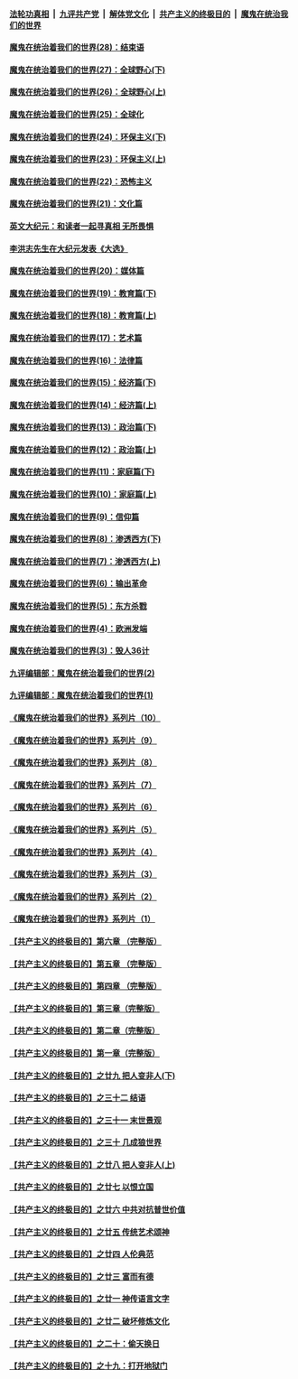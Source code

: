 ####  [法轮功真相](../../../../basic/blob/master/README.md?t=04091601) &nbsp;|&nbsp; [九评共产党](../../../../9ping.md/blob/master/README.md?t=04091601) &nbsp;|&nbsp; [解体党文化](../../../../jtdwh.md/blob/master/README.md?t=04091601)  &nbsp;|&nbsp; [共产主义的终极目的](../../../../gczydzjmd.md/blob/master/README.md?t=04091601) &nbsp;|&nbsp; [魔鬼在统治我们的世界](../../../../mgztzwmdsj.md/blob/master/README.md?t=04091601) 

#### [魔鬼在统治着我们的世界(28)：结束语](../pages/nsc422/n10936246.md?t=04091601) 

#### [魔鬼在统治着我们的世界(27)：全球野心(下)](../pages/nsc422/n10928319.md?t=04091601) 

#### [魔鬼在统治着我们的世界(26)：全球野心(上)](../pages/nsc422/n10900318.md?t=04091601) 

#### [魔鬼在统治着我们的世界(25)：全球化](../pages/nsc422/n10788205.md?t=04091601) 

#### [魔鬼在统治着我们的世界(24)：环保主义(下)](../pages/nsc422/n10695307.md?t=04091601) 

#### [魔鬼在统治着我们的世界(23)：环保主义(上)](../pages/nsc422/n10688613.md?t=04091601) 

#### [魔鬼在统治着我们的世界(22)：恐怖主义](../pages/nsc422/n10614727.md?t=04091601) 

#### [魔鬼在统治着我们的世界(21)：文化篇](../pages/nsc422/n10597706.md?t=04091601) 

#### [英文大纪元：和读者一起寻真相 无所畏惧](../pages/nsc422/n12542027.md?t=04091601) 

#### [李洪志先生在大纪元发表《大选》](../pages/nsc422/n12534746.md?t=04091601) 

#### [魔鬼在统治着我们的世界(20)：媒体篇](../pages/nsc422/n10586579.md?t=04091601) 

#### [魔鬼在统治着我们的世界(19)：教育篇(下)](../pages/nsc422/n10564808.md?t=04091601) 

#### [魔鬼在统治着我们的世界(18)：教育篇(上)](../pages/nsc422/n10526970.md?t=04091601) 

#### [魔鬼在统治着我们的世界(17)：艺术篇](../pages/nsc422/n10499093.md?t=04091601) 

#### [魔鬼在统治着我们的世界(16)：法律篇](../pages/nsc422/n10485969.md?t=04091601) 

#### [魔鬼在统治着我们的世界(15)：经济篇(下)](../pages/nsc422/n10469975.md?t=04091601) 

#### [魔鬼在统治着我们的世界(14)：经济篇(上)](../pages/nsc422/n10457370.md?t=04091601) 

#### [魔鬼在统治着我们的世界(13)：政治篇(下)](../pages/nsc422/n10448270.md?t=04091601) 

#### [魔鬼在统治着我们的世界(12)：政治篇(上)](../pages/nsc422/n10444576.md?t=04091601) 

#### [魔鬼在统治着我们的世界(11)：家庭篇(下)](../pages/nsc422/n10440961.md?t=04091601) 

#### [魔鬼在统治着我们的世界(10)：家庭篇(上)](../pages/nsc422/n10435448.md?t=04091601) 

#### [魔鬼在统治着我们的世界(9)：信仰篇](../pages/nsc422/n10432159.md?t=04091601) 

#### [魔鬼在统治着我们的世界(8)：渗透西方(下)](../pages/nsc422/n10429603.md?t=04091601) 

#### [魔鬼在统治着我们的世界(7)：渗透西方(上)](../pages/nsc422/n10426013.md?t=04091601) 

#### [魔鬼在统治着我们的世界(6)：输出革命](../pages/nsc422/n10421536.md?t=04091601) 

#### [魔鬼在统治着我们的世界(5)：东方杀戮](../pages/nsc422/n10417707.md?t=04091601) 

#### [魔鬼在统治着我们的世界(4)：欧洲发端](../pages/nsc422/n10414890.md?t=04091601) 

#### [魔鬼在统治着我们的世界(3)：毁人36计](../pages/nsc422/n10411583.md?t=04091601) 

#### [九评编辑部：魔鬼在统治着我们的世界(2)](../pages/nsc422/n10410036.md?t=04091601) 

#### [九评编辑部：魔鬼在统治着我们的世界(1)](../pages/nsc422/n10406825.md?t=04091601) 

#### [《魔鬼在统治着我们的世界》系列片（10）](../pages/nsc422/n12292670.md?t=04091601) 

#### [《魔鬼在统治着我们的世界》系列片（9）](../pages/nsc422/n12290859.md?t=04091601) 

#### [《魔鬼在统治着我们的世界》系列片（8）](../pages/nsc422/n12287445.md?t=04091601) 

#### [《魔鬼在统治着我们的世界》系列片（7）](../pages/nsc422/n12283425.md?t=04091601) 

#### [《魔鬼在统治着我们的世界》系列片（6）](../pages/nsc422/n12282314.md?t=04091601) 

#### [《魔鬼在统治着我们的世界》系列片（5）](../pages/nsc422/n12281419.md?t=04091601) 

#### [《魔鬼在统治着我们的世界》系列片（4）](../pages/nsc422/n12274024.md?t=04091601) 

#### [《魔鬼在统治着我们的世界》系列片（3）](../pages/nsc422/n12271322.md?t=04091601) 

#### [《魔鬼在统治着我们的世界》系列片（2）](../pages/nsc422/n12269049.md?t=04091601) 

#### [《魔鬼在统治着我们的世界》系列片（1）](../pages/nsc422/n12267575.md?t=04091601) 

#### [【共产主义的终极目的】第六章 （完整版）](../pages/nsc422/n11428913.md?t=04091601) 

#### [【共产主义的终极目的】第五章 （完整版）](../pages/nsc422/n11428912.md?t=04091601) 

#### [【共产主义的终极目的】第四章 （完整版）](../pages/nsc422/n11428907.md?t=04091601) 

#### [【共产主义的终极目的】第三章（完整版）](../pages/nsc422/n11428848.md?t=04091601) 

#### [【共产主义的终极目的】第二章（完整版）](../pages/nsc422/n11428831.md?t=04091601) 

#### [【共产主义的终极目的】第一章（完整版）](../pages/nsc422/n11417651.md?t=04091601) 

#### [【共产主义的终极目的】之廿九 把人变非人(下)](../pages/nsc422/n11344140.md?t=04091601) 

#### [【共产主义的终极目的】之三十二 结语](../pages/nsc422/n11360535.md?t=04091601) 

#### [【共产主义的终极目的】之三十一 末世景观](../pages/nsc422/n11351129.md?t=04091601) 

#### [【共产主义的终极目的】之三十 几成狼世界](../pages/nsc422/n11348280.md?t=04091601) 

#### [【共产主义的终极目的】之廿八 把人变非人(上)](../pages/nsc422/n11340492.md?t=04091601) 

#### [【共产主义的终极目的】之廿七 以恨立国](../pages/nsc422/n11336944.md?t=04091601) 

#### [【共产主义的终极目的】之廿六 中共对抗普世价值](../pages/nsc422/n11324785.md?t=04091601) 

#### [【共产主义的终极目的】之廿五 传统艺术颂神](../pages/nsc422/n11296396.md?t=04091601) 

#### [【共产主义的终极目的】之廿四 人伦典范](../pages/nsc422/n11296397.md?t=04091601) 

#### [【共产主义的终极目的】之廿三 富而有德](../pages/nsc422/n11283598.md?t=04091601) 

#### [【共产主义的终极目的】之廿一 神传语言文字](../pages/nsc422/n11263265.md?t=04091601) 

#### [【共产主义的终极目的】之廿二 破坏修炼文化](../pages/nsc422/n11245728.md?t=04091601) 

#### [【共产主义的终极目的】之二十：偷天换日](../pages/nsc422/n11238846.md?t=04091601) 

#### [【共产主义的终极目的】之十九：打开地狱门](../pages/nsc422/n11206376.md?t=04091601) 

